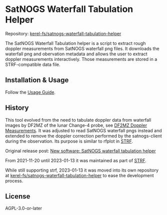 # SatNOGS Waterfall Tabulation Helper

Repository: [kerel-fs/satnogs-waterfall-tabulation-helper](https://gitlab.com/kerel-fs/satnogs-waterfall-tabulation-helper)

The SatNOGS Waterfall Tabulation helper is a script to extract rough doppler measurements
from SatNOGS waterfall png files. It downloads the waterfall png and obervation metadata and
allows the user to extract doppler measurements interactively.
Those measurements are stored in a STRF-compatible data file.

## Installation & Usage

Follow the  [Usage Guide](./docs/usage_guide.md).

## History

This tool evolved from the need to tabulate doppler data from waterfall images by DF2MZ of the lunar Change-4 probe,
see [DF2MZ Doppler Measurements](https://gitlab.com/kerel-fs/jupyter-notebooks/tree/master/change4/data#df2mz-doppler-measurements).
It was adjusted to read SatNOGS waterfall pngs instead and extended to
remove the doppler correction performed by the satnogs-client during the observation.
Its purpose is similar to rfplot in [STRF](https://github.com/cbassa/strf).

Original release post: [New software: SatNOGS waterfall tabulation helper](https://community.libre.space/t/new-software-satnogs-waterfall-tabulation-helper/4380)

From 2021-11-20 until 2023-01-13 it was maintained as part of [STRF](https://github.com/cbassa/strf).

While still supporting strf, 2023-01-13 it was moved into its own repository at
[kerel-fs/satnogs-waterfall-tabulation-helper](https://gitlab.com/kerel-fs/satnogs-waterfall-tabulation-helper)
to ease the development process.

## License

AGPL-3.0-or-later
